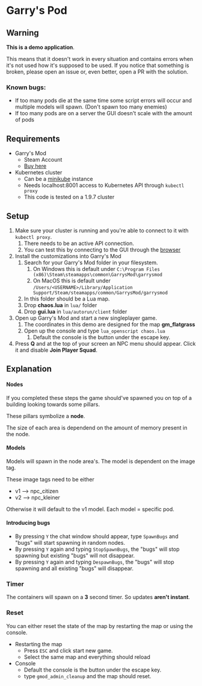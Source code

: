 # Garry's Pod

## Warning
**This is a demo application**.

This means that it doesn't work in every situation and contains errors when it's not used how it's supposed to be used.  If you notice that something is broken, please open an issue or, even better, open a PR with the solution.

### Known bugs:

- If too many pods die at the same time some script errors will occur and multiple models will spawn. (Don't spawn too many enemies)
- If too many pods are on a server the GUI doesn't scale with the amount of pods 

## Requirements
- Garry's Mod
	- Steam Account
	- [Buy here](http://store.steampowered.com/app/4000/Garrys_Mod/)
- Kubernetes cluster
	- Can be a [minikube](https://github.com/kubernetes/minikube) instance
	- Needs localhost:8001 access to Kubernetes API through `kubectl proxy`
	- This code is tested on a 1.9.7 cluster

## Setup
1. Make sure your cluster is running and you're able to connect to it with `kubectl proxy`.
	1. There needs to be an active API connection. 
	2. You can test this by connecting to the GUI through the [browser](http://localhost:8001/ui)
2. Install the customizations into Garry's Mod 
	1. Search for your Garry's Mod folder in your filesystem.
		1. On Windows this is default under `C:\Program Files (x86)\Steam\steamapps\common\GarrysMod\garrysmod`
		2. On MacOS this is default under `/Users/<USERNAME>/Library/Application Support/Steam/steamapps/common/GarrysMod/garrysmod`
	2. In this folder should be a Lua map.
	3. Drop **chaos.lua** in `lua/` folder
	4. Drop **gui.lua** in `lua/autorun/client` folder
3. Open up Garry's Mod and start a new singleplayer game. 
	1. The coordinates in this demo are designed for the map **gm_flatgrass**
	2. Open up the console and type `lua_openscript chaos.lua`
		1. Default the console is the button under the escape key.
4. Press **Q** and at the top of your screen an NPC menu should appear. Click it and disable **Join Player Squad**.


## Explanation
#### Nodes
If you completed these steps the game should've spawned you on top of a building looking towards some pillars.

These pillars symbolize a **node**. 

The size of each area is dependend on the amount of memory present in the node.

#### Models
Models will spawn in the node area's. The model is dependent on the image tag. 

These image tags need to be either

* v1 --> npc_citizen
* v2 --> npc_kleiner
	
Otherwise it will default to the v1 model. Each model = specific pod.

#### Introducing bugs
- By pressing `Y` the chat window should appear, type `SpawnBugs` and "bugs" will start spawning in random nodes.
- By pressing `Y` again and typing `StopSpawnBugs`, the "bugs" will stop spawning but existing "bugs" will not disappear.
- By pressing `Y` again and typing `DespawnBugs`, the "bugs" will stop spawning and all existing "bugs" will disappear.

### Timer
The containers will spawn on a **3** second timer. So updates **aren't instant**.

### Reset
You can either reset the state of the map by restarting the map or using the console.

- Restarting the map
	- Press `ESC` and click start new game.
	- Select the same map and everything should reload
- Console
	- Default the console is the button under the escape key.
	- type `gmod_admin_cleanup` and the map should reset.